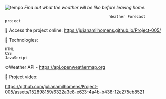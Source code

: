 ![tempo](https://github.com/julianamilhomens/Project-005/assets/152898159/b799a5c0-9893-472a-9f2d-a6230151090c)        *Find out what the weather will be like before leaving home.*
  
                                                   Weather Forecast project
📎 Access the project online: https://julianamilhomens.github.io/Project-005/

🚀 Technologies:

    HTML
    CSS
    JavaScript
    
⚙️Weather API - https://api.openweathermap.org
  


  🎥 Project video:

https://github.com/julianamilhomens/Project-005/assets/152898159/6322a3e8-e623-4a4b-b438-12e275eb8521

